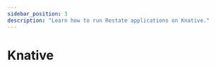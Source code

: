 ```yaml
---
sidebar_position: 3
description: "Learn how to run Restate applications on Knative."
---
```


# Knative